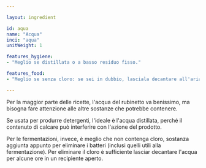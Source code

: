 ```yaml
---

layout: ingredient

id: aqua
name: "Acqua"
inci: "aqua"
unitWeight: 1

features_hygiene:
- "Meglio se distillata o a basso residuo fisso."

features_food:
- "Meglio se senza cloro: se sei in dubbio, lasciala decantare all'aria alcune ore."

---
```

Per la maggior parte delle ricette, l'acqua del rubinetto va benissimo, ma bisogna fare attenzione alle altre sostanze che potrebbe contenere.

Se usata per produrre detergenti, l'ideale è l'acqua distillata, perché il contenuto di calcare può interferire con l'azione del prodotto.

Per le fermentazioni, invece, è meglio che non contenga cloro, sostanza aggiunta appunto per eliminare i batteri (inclusi quelli utili alla fermentazione). Per eliminare il cloro è sufficiente lasciar decantare l'acqua per alcune ore in un recipiente aperto.